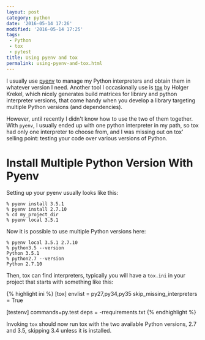 ```yaml
---
layout: post
category: python
date: '2016-05-14 17:26'
modified: '2016-05-14 17:25'
tags:
 - Python
 - tox
 - pytest
title: Using pyenv and tox
permalink: using-pyenv-and-tox.html
---
```


I usually use [pyenv](https://github.com/yyuu/pyenv) to manage my Python
interpreters and obtain them in whatever version I need. Another tool I
occasionally use is [tox](tox.readthedocs.io) by Holger Krekel, which
nicely generates build matrices for library and python interpreter
versions, that come handy when you develop a library targeting multiple
Python versions (and dependencies).

However, until recently I didn't know how to use the two of them
together. With `pyenv`, I usually ended up with one python interpreter
in my path, so tox had only one interpreter to choose from, and I was
missing out on tox' selling point: testing your code over various
versions of Python.

# Install Multiple Python Version With Pyenv

Setting up your pyenv usually looks like this:

    % pyenv install 3.5.1
    % pyenv install 2.7.10
    % cd my_project_dir
    % pyenv local 3.5.1

Now it is possible to use multiple Python versions here:

    % pyenv local 3.5.1 2.7.10
    % python3.5 --version
    Python 3.5.1
    % python2.7 --version
    Python 2.7.10

Then, tox can find interpreters, typically you will have a `tox.ini` in
your project that starts with something like this:

{% highlight ini  %}
[tox]
envlist = py27,py34,py35
skip_missing_interpreters = True

[testenv]
commands=py.test
deps = -rrequirements.txt
{% endhighlight %}

Invoking `tox` should now run tox with the two available Python
versions, 2.7 and 3.5, skipping 3.4 unless it is installed.
